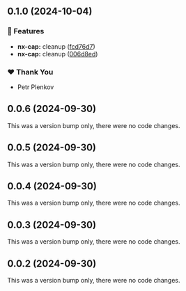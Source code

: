 ## 0.1.0 (2024-10-04)


### 🚀 Features

- **nx-cap:** cleanup ([fcd76d7](https://github.com/theplenkov-npm/nx-cap-gen/commit/fcd76d7))
- **nx-cap:** cleanup ([006d8ed](https://github.com/theplenkov-npm/nx-cap-gen/commit/006d8ed))

### ❤️  Thank You

- Petr Plenkov

## 0.0.6 (2024-09-30)

This was a version bump only, there were no code changes.

## 0.0.5 (2024-09-30)

This was a version bump only, there were no code changes.

## 0.0.4 (2024-09-30)

This was a version bump only, there were no code changes.

## 0.0.3 (2024-09-30)

This was a version bump only, there were no code changes.

## 0.0.2 (2024-09-30)

This was a version bump only, there were no code changes.
